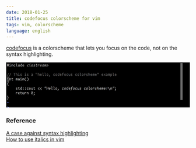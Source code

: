 ```yaml
---
date: 2018-01-25
title: codefocus colorscheme for vim
tags: vim, colorscheme
language: english
---
```


[codefocus](https://github.com/alexanderlobov/config/blob/master/vim/colors/codefocus.vim)
is a colorscheme that lets you focus on the code, not on the
syntax highlighting.

![](/images/codefocus-colo.png)

### Reference

[A case against syntax highlighting](http://www.linusakesson.net/programming/syntaxhighlighting/)<br/>
[How to use italics in vim](http://alexanderlobov.ru/posts/2018-01-25-italics-in-iterm/)
